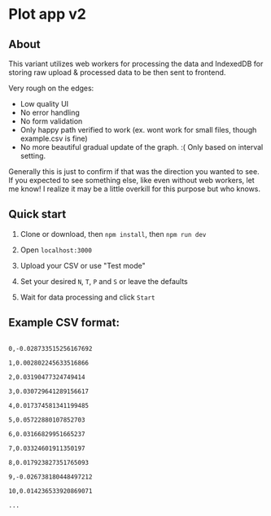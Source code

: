 # Plot app v2

## About

This variant utilizes web workers for processing the data and IndexedDB for storing raw upload & processed data to be then sent to frontend.

Very rough on the edges:

- Low quality UI
- No error handling
- No form validation
- Only happy path verified to work (ex. wont work for small files, though example.csv is fine)
- No more beautiful gradual update of the graph. :( Only based on interval setting.

Generally this is just to confirm if that was the direction you wanted to see. If you expected to see something else, like even without web workers, let me know! I realize it may be a little overkill for this purpose but who knows.

## Quick start

1. Clone or download, then `npm install`, then `npm run dev`

2. Open `localhost:3000`

3. Upload your CSV or use "Test mode"

4. Set your desired `N`, `T`, `P` and `S` or leave the defaults

5. Wait for data processing and click `Start`

## Example CSV format:

```

0,-0.028733515256167692

1,0.002802245633516866

2,0.03190477324749414

3,0.030729641289156617

4,0.017374581341199485

5,0.05722880107852703

6,0.03166829951665237

7,0.03324601911350197

8,0.017923827351765093

9,-0.026738180448497212

10,0.014236533920869071

...

```
